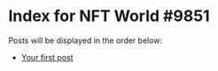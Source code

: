# Index for NFT World #9851
Posts will be displayed in the order below:

- [Your first post](./001-first.md)


